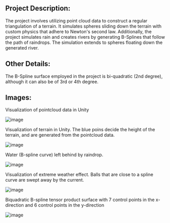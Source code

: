
## Project Description:

The project involves utilizing point cloud data to construct a regular triangulation of a terrain. 
It simulates spheres sliding down the terrain with custom physics that adhere to Newton's second law. 
Additionally, the project simulates rain and creates rivers by generating B-Splines that follow the path of raindrops. 
The simulation extends to spheres floating down the generated river.

## Other Details:

The B-Spline surface employed in the project is bi-quadratic (2nd degree), although it can also be of 3rd or 4th degree.

## Images:

Visualization of pointcloud data in Unity

![image](https://github.com/haldorj/VSIM2023/assets/89477584/8b78780d-be0f-4fdd-85f5-f85593799fb1)

Visualization of terrain in Unity. The blue poins decide the height of the terrain, and are generated from the pointcloud data.

![image](https://github.com/haldorj/VSIM2023/assets/89477584/31bac158-770f-42f5-a701-21fbe4ed6edc)

Water (B-spline curve) left behind by raindrop.

![image](https://github.com/haldorj/VSIM2023/assets/89477584/6e5d0a21-5440-49ab-83d7-1f6b4288291f)

Visualization of extreme weather effect. Balls that are close to a spline curve are swept away by the current.

![image](https://github.com/haldorj/VSIM2023/assets/89477584/f3383085-bc12-427f-9d55-a175bde536d6)

Biquadratic B-spline tensor product surface with 7 control points in the x-direction and 6 control points in the y-direction

![image](https://github.com/haldorj/VSIM2023/assets/89477584/a4df185b-cd94-49d0-9183-d0f908af2e35)

